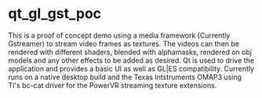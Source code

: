 qt_gl_gst_poc
=============

This is a proof of concept demo using a media framework (Currently Gstreamer) to stream video frames as textures. The videos can then be rendered with different shaders, blended with alphamasks, rendered on obj models and any other effects to be added as desired. Qt is used to drive the application and provides a basic UI as well as GL|ES compatibility. Currently runs on a native desktop build and the Texas Intstruments OMAP3 using TI's bc-cat driver for the PowerVR streaming texture extensions.

